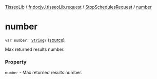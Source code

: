 [TisseoLib](../../index.md) / [fr.docjyJ.tisseoLib.request](../index.md) / [StopSchedulesRequest](index.md) / [number](./number.md)

# number

`var number: `[`String`](https://kotlinlang.org/api/latest/jvm/stdlib/kotlin/-string/index.html)`?` [(source)](https://github.com/docjyJ/TisseoLib/tree/master/src/main/kotlin/fr/docjyJ/tisseoLib/request/StopSchedulesRequest.kt#L35)

Max returned results number.

### Property

`number` - Max returned results number.